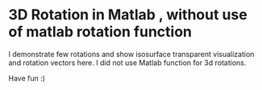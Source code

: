 # 3D Rotation in Matlab , without use of matlab rotation function

I demonstrate few rotations and show isosurface transparent visualization and rotation vectors here.
I did not use Matlab function for 3d rotations.

Have fun :)
